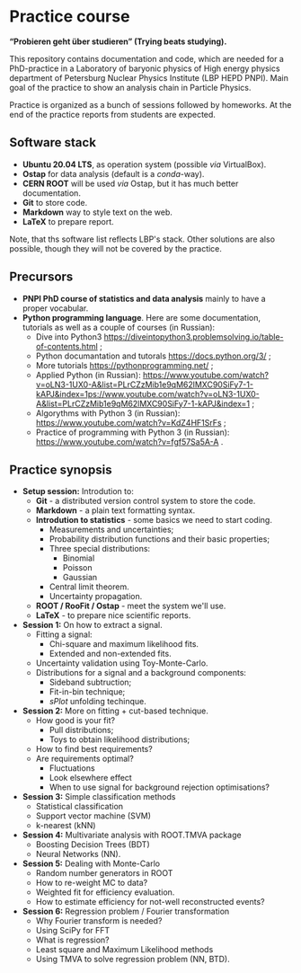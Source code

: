 # Practice course

**__“Probieren geht über studieren” (Trying beats studying).__**

This repository contains documentation and code, which are needed for a PhD-practice in a Laboratory of baryonic physics of High energy physics department of Petersburg Nuclear Physics Institute (LBP HEPD PNPI). Main goal of the practice to show an analysis chain in Particle Physics.

Practice is organized as a bunch of sessions followed by homeworks. At the end of the practice reports from students are expected.

## Software stack
 * **Ubuntu 20.04 LTS**, as operation system (possible _via_ VirtualBox).
 * **Ostap** for data analysis (default is a _conda_-way).
 * **CERN ROOT** will be used _via_ Ostap, but it has much better documentation.
 * **Git** to store code.
 * **Markdown**  way to style text on the web.
 * **LaTeX** to prepare report.

Note, that ths software list reflects LBP's stack. Other solutions are also possible, though they will not be covered by the practice.
 
## Precursors
* **PNPI PhD course of statistics and data analysis** mainly to have a proper vocabular.
* **Python programming language**. Here are some documentation, tutorials as well as a couple of courses (in Russian):
  - Dive into Python3 https://diveintopython3.problemsolving.io/table-of-contents.html ;
  - Python documantation and tutorals https://docs.python.org/3/ ; 
  - More tutorials https://pythonprogramming.net/ ;
  - Applied Python (in Russian): https://www.youtube.com/watch?v=oLN3-1UX0-A&list=PLrCZzMib1e9qM62lMXC90SiFy7-1-kAPJ&index=1ps://www.youtube.com/watch?v=oLN3-1UX0-A&list=PLrCZzMib1e9qM62lMXC90SiFy7-1-kAPJ&index=1 ;
  - Algorythms with Python 3 (in Russian): https://www.youtube.com/watch?v=KdZ4HF1SrFs ;
  - Practice of programming with Python 3 (in Russian): https://www.youtube.com/watch?v=fgf57Sa5A-A .

## Practice synopsis
  * **Setup session:** Introdution to:
    * **Git** - a distributed version control system to store the code.
    * **Markdown** - a plain text formatting syntax.
    * **Introdution to statistics** - some basics we need to start coding.
      - Measurements and uncertainties;
      - Probability distribution functions and their basic properties;
      - Three special distributions:
        - Binomial
        - Poisson
        - Gaussian
      - Central limit theorem.
      - Uncertainty propagation.
    * **ROOT / RooFit / Ostap** - meet the system we'll use.
    * **LaTeX** - to prepare nice scientific reports.
  * **Session 1:** On how to extract a signal.
    * Fitting a signal:
      - Chi-square and maximum likelihood fits.
      - Extended and non-extended fits.
    * Uncertainty validation using Toy-Monte-Carlo.
    * Distributions for a signal and a background components:
      - Sideband subtruction;
      - Fit-in-bin technique;
      - _sPlot_ unfolding techinque.
  * **Session 2:** More on fitting + cut-based technique.
    * How good is your fit?
      - Pull distributions;
      - Toys to obtain likelihood distributions;
    * How to find best requirements?
    * Are requirements optimal?
      - Fluctuations
      - Look elsewhere effect
      - When to use signal for background rejection optimisations?
  * **Session 3:** Simple classification methods
    * Statistical classification
    * Support vector machine (SVM)
    * k-nearest (kNN)
  * **Session 4:** Multivariate analysis with ROOT.TMVA package 
    * Boosting Decision Trees (BDT)
    * Neural Networks (NN).
  * **Session 5:** Dealing with Monte-Carlo
    * Random number generators in ROOT
    * How to re-weight MC to data?
    * Weighted fit for efficiency evaluation.
    * How to estimate efficiency for not-well reconstructed events?
  * **Session 6:** Regression problem / Fourier transformation
    * Why Fourier transform is needed?
    * Using SciPy for FFT
    * What is regression?
    * Least square and Maximum Likelihood methods
    * Using TMVA to solve regression problem (NN, BTD).

